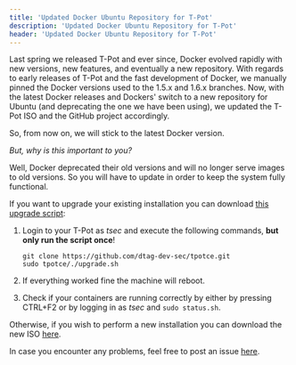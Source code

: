 ```yaml
---
title: 'Updated Docker Ubuntu Repository for T-Pot'
description: 'Updated Docker Ubuntu Repository for T-Pot'
header: 'Updated Docker Ubuntu Repository for T-Pot'
---
```


Last spring we released T-Pot and ever since, Docker evolved rapidly with new versions, new features, and eventually a new repository. With regards to early releases of T-Pot and the fast development of Docker, we manually pinned the Docker versions used to the 1.5.x and 1.6.x branches. Now, with the latest Docker releases and Dockers' switch to a new repository for Ubuntu (and deprecating the one we have been using), we updated the T-Pot ISO and the GitHub project accordingly.

So, from now on, we will stick to the latest Docker version.

*But, why is this important to you?*

Well, Docker deprecated their old versions and will no longer serve images to old versions. So you will have to update in order to keep the system fully functional.

If you want to upgrade your existing installation you can download [this upgrade script](https://github.com/dtag-dev-sec/tpotce/blob/master/upgrade.sh):

1.	Login to your T-Pot as *tsec* and execute the following commands, **but only run the script once**!

		git clone https://github.com/dtag-dev-sec/tpotce.git
		sudo tpotce/./upgrade.sh

2.	If everything worked fine the machine will reboot.

3.	Check if your containers are running correctly by either by pressing CTRL+F2 or by logging in as *tsec* and `sudo status.sh`.

Otherwise, if you wish to perform a new installation you can download the new ISO [here](http://community-honeypot.de/tpotce.iso).


In case you encounter any problems, feel free to post an issue [here](https://github.com/dtag-dev-sec/tpotce/issues). 
